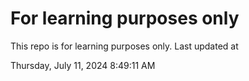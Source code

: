 # For learning purposes only
This repo is for learning purposes only.
Last updated at

Thursday, July 11, 2024 8:49:11 AM

